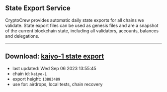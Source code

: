 ## State Export Service
CryptoCrew provides automatic daily state exports for all chains we validate. State export files can be used as genesis files and are a snapshot of the current blockchain state, including all validators, accounts, balances and delegations.

---
**Download: [kaiyo-1 state export](https://dl.ccvalidators.com/SERVICE/kujira/kaiyo-1_export_13883489.json)**
---

- last updated: Wed Sep 06 2023 13:55:45
- chain id: `kaiyo-1`
- export height: `13883489`
- use for: airdrops, local tests, chain recovery
